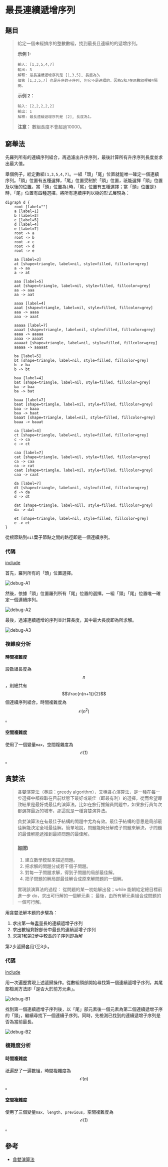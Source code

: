 # 最長連續遞增序列

## 題目

>給定一個未經排序的整數數組，找到最長且連續的的遞增序列。
>
>**示例 1:**
>
>```
>輸入: [1,3,5,4,7]
>輸出: 3
>解釋: 最長連續遞增序列是 [1,3,5], 長度為3。
>儘管 [1,3,5,7] 也是升序的子序列, 但它不是連續的，因為5和7在原數組裡被4隔開。
>```
>
>**示例 2：**
>
>```
>輸入: [2,2,2,2,2]
>輸出: 1
>解釋: 最長連續遞增序列是 [2], 長度為1。
>```
>
>**注意：** 數組長度不會超過10000。

## 窮舉法

先羅列所有的連續序列組合，再過濾出升序序列，最後計算所有升序序列長度並求出最大值。

舉個例子，給定數組`[1,3,5,4,7]`。一組「頭」「尾」位置就能唯一確定一個連續序列。「頭」位置有五種選擇，「尾」位置受制於「頭」位置，祇能選擇「頭」位置及以後的位置。當「頭」位置為`1`時，「尾」位置有五種選擇；當「頭」位置是`3`時，「尾」位置有四種選擇。將所有連續序列以樹的形式展現為：

```plantuml
digraph d {
    root [label=""]
    a [label=1]
    b [label=3]
    c [label=5]
    d [label=4]
    e [label=7]
    root -> a
    root -> b
    root -> c
    root -> d
    root -> e

    aa [label=3]
    at [shape=triangle, label=nil, style=filled, fillcolor=grey]
    a -> aa
    a -> at

    aaa [label=5]
    aat [shape=triangle, label=nil, style=filled, fillcolor=grey]
    aa -> aaa
    aa -> aat

    aaaa [label=4]
    aaat [shape=triangle, label=nil, style=filled, fillcolor=grey]
    aaa -> aaaa
    aaa -> aaat

    aaaaa [label=7]
    aaaat [shape=triangle, label=nil, style=filled, fillcolor=grey]
    aaaa -> aaaaa
    aaaa -> aaaat
    aaaaat [shape=triangle, label=nil, style=filled, fillcolor=grey]
    aaaaa -> aaaaat

    ba [label=5]
    bt [shape=triangle, label=nil, style=filled, fillcolor=grey]
    b -> ba
    b -> bt

    baa [label=4]
    bat [shape=triangle, label=nil, style=filled, fillcolor=grey]
    ba -> baa
    ba -> bat

    baaa [label=7]
    baat [shape=triangle, label=nil, style=filled, fillcolor=grey]
    baa -> baaa
    baa -> baat
    baaat [shape=triangle, label=nil, style=filled, fillcolor=grey]
    baaa -> baaat

    ca [label=4]
    ct [shape=triangle, label=nil, style=filled, fillcolor=grey]
    c -> ca
    c -> ct

    caa [label=7]
    cat [shape=triangle, label=nil, style=filled, fillcolor=grey]
    ca -> caa
    ca -> cat
    caat [shape=triangle, label=nil, style=filled, fillcolor=grey]
    caa -> caat

    da [label=7]
    dt [shape=triangle, label=nil, style=filled, fillcolor=grey]
    d -> da
    d -> dt

    dat [shape=triangle, label=nill, style=filled, fillcolor=grey]
    da -> dat

    et [shape=triangle, label=nil, style=filled, fillcolor=grey]
    e -> et
}
```

從根節點到`nil`葉子節點之間的路徑即是一個連續序列。

### 代碼

[include](../../../src/main/java/io/github/rscai/leetcode/bytedance/array/Solution1035A.java)

首先，羅列所有的「頭」位置選擇。

![debug-A1](p1035.figure/debug-A1.png)

然後，依據「頭」位置羅列所有「尾」位置的選擇。一組「頭」「尾」位置唯一確定一個連續序列。

![debug-A2](p1035.figure/debug-A2.png)

最後，過濾連續遞增的序列並計算長度，其中最大長度即為所求解。

![debug-A3](p1035.figure/debug-A3.png)

### 複雜度分析

#### 時間複雜度

設數組長度為$$n$$，則總共有$$\frac{n(n+1)}{2}$$個連續序列組合。時間複雜度為$$\mathcal{O}(n^2)$$。

#### 空間複雜度

使用了一個變量`max`，空間複雜度為$$\mathcal{O}(1)$$。

## 貪婪法

>貪婪演算法（英語：greedy algorithm），又稱貪心演算法，是一種在每一步選擇中都採取在目前狀態下最好或最佳（即最有利）的選擇，從而希望導致結果是最好或最佳的演算法。比如在旅行推銷員問題中，如果旅行員每次都選擇最近的城市，那這就是一種貪婪演算法。
>
>貪婪演算法在有最佳子結構的問題中尤為有效。最佳子結構的意思是局部最佳解能決定全域最佳解。簡單地說，問題能夠分解成子問題來解決，子問題的最佳解能遞推到最終問題的最佳解。
>
>### 細節
>
>1. 建立數學模型來描述問題。
>2. 把求解的問題分成若干個子問題。
>3. 對每一子問題求解，得到子問題的局部最佳解。
>4. 把子問題的解局部最佳解合成原來解問題的一個解。
>
>實現該演算法的過程：
>從問題的某一初始解出發；while 能朝給定總目標前進一步 do，求出可行解的一個解元素；
>最後，由所有解元素組合成問題的一個可行解。

用貪婪法解本題的步驟為：

1. 求出第一毎䀆量長的連續遞增子序列
2. 求出數組剩餘部份中最長的連續遞增子序列
3. 求第1和第2步中較長的子序列即為解

第2步遞歸套用1至3步。

### 代碼

[include](../../../src/main/java/io/github/rscai/leetcode/bytedance/array/Solution1035B.java)

用一次遍歷實現上述遞歸操作。從數組頭部開始尋找第一個連續遞增子序列，其尾部檢測方法即「是否大於前方元素」。

![debug-B1](p1035.figure/debug-B1.png)

找到第一個連續遞增子序列後，以「尾」部元素後一個元素為第二個連續遞增子序的「頭」，繼續尋找下一個連續子序列。同時，先檢測已找到的連續遞增子序列是否為當前最長。

![debug-B2](p1035.figure/debug-B2.png)

### 複雜度分析

#### 時間複雜度

祇遍歷了一遍數組，時間複雜度為$$\mathcal{O}(n)$$。

#### 空間複雜度

使用了三個變量`max, length, previous`，空間複雜度為$$\mathcal{O}(1)$$。

## 參考

* [貪婪演算法](https://zh.wikipedia.org/wiki/貪婪演算法)